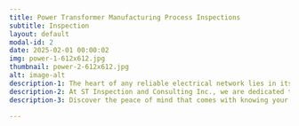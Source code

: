 ```yaml
---
title: Power Transformer Manufacturing Process Inspections
subtitle: Inspection
layout: default
modal-id: 2
date: 2025-02-01 00:00:02
img: power-1-612x612.jpg
thumbnail: power-2-612x612.jpg
alt: image-alt
description-1: The heart of any reliable electrical network lies in its transformers. With decades of combined industry experience, our team of certified experts and advanced inspection techniques ensure your power transformers operate and are made as per design. From core and coil inspection, pre vapor phase and repack inspection and pre-shipment inspection. We collaborate with other power transformer consultants to ensure proper standards. 
description-2: At ST Inspection and Consulting Inc., we are dedicated to ensuring the transformer components adhere to the manufacturing process, standards and specifications.
description-3: Discover the peace of mind that comes with knowing your power transformers are in expert hands. Let us help you safeguard your investment and power your future with confidence.

---
```

